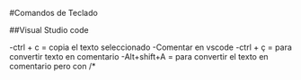 #Comandos de Teclado

##Visual Studio code

-ctrl + c = copia el texto seleccionado
-Comentar en vscode
   -ctrl + ç = para convertir texto en comentario
   -Alt+shift+A = para convertir el texto en comentario pero con  /*
